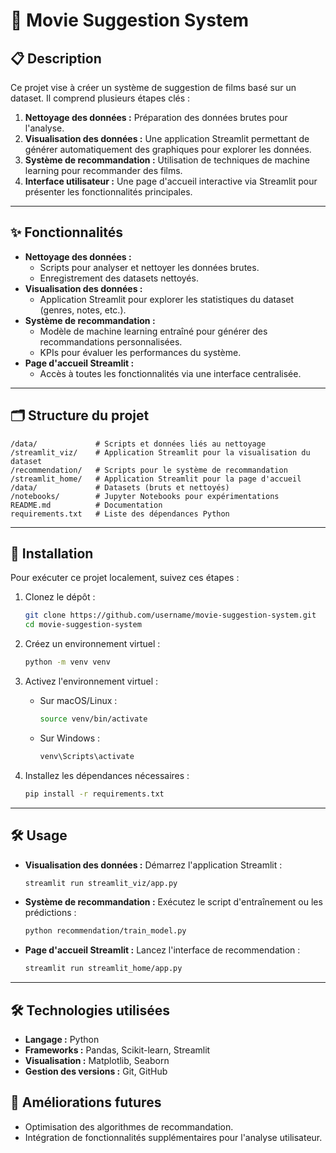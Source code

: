 # 🎥 Movie Suggestion System

## 📋 Description
Ce projet vise à créer un système de suggestion de films basé sur un dataset. Il comprend plusieurs étapes clés :
1. **Nettoyage des données :** Préparation des données brutes pour l'analyse.
2. **Visualisation des données :** Une application Streamlit permettant de générer automatiquement des graphiques pour explorer les données.
3. **Système de recommandation :** Utilisation de techniques de machine learning pour recommander des films.
4. **Interface utilisateur :** Une page d'accueil interactive via Streamlit pour présenter les fonctionnalités principales.

---

## ✨ Fonctionnalités
- **Nettoyage des données :**
  - Scripts pour analyser et nettoyer les données brutes.
  - Enregistrement des datasets nettoyés.
- **Visualisation des données :**
  - Application Streamlit pour explorer les statistiques du dataset (genres, notes, etc.).
- **Système de recommandation :**
  - Modèle de machine learning entraîné pour générer des recommandations personnalisées.
  - KPIs pour évaluer les performances du système.
- **Page d'accueil Streamlit :**
  - Accès à toutes les fonctionnalités via une interface centralisée.

---

## 🗂 Structure du projet
```plaintext
/data/             # Scripts et données liés au nettoyage
/streamlit_viz/    # Application Streamlit pour la visualisation du dataset
/recommendation/   # Scripts pour le système de recommandation
/streamlit_home/   # Application Streamlit pour la page d'accueil
/data/             # Datasets (bruts et nettoyés)
/notebooks/        # Jupyter Notebooks pour expérimentations
README.md          # Documentation
requirements.txt   # Liste des dépendances Python
```

---

## 🚀 Installation
Pour exécuter ce projet localement, suivez ces étapes :

1. Clonez le dépôt :
    ```bash
    git clone https://github.com/username/movie-suggestion-system.git
    cd movie-suggestion-system
    ```
2. Créez un environnement virtuel :
    ```bash
    python -m venv venv
    ```
3. Activez l'environnement virtuel :
    - Sur macOS/Linux :

        ```bash
        source venv/bin/activate
        ```
    - Sur Windows :
        ```bash
        venv\Scripts\activate
        ```
4. Installez les dépendances nécessaires :
    ```bash
    pip install -r requirements.txt
    ```
    
---

## 🛠 Usage
- **Visualisation des données :** Démarrez l'application Streamlit :
    ```bash
    streamlit run streamlit_viz/app.py
    ```
- **Système de recommandation :** Exécutez le script d'entraînement ou les prédictions :
    ```bash
    python recommendation/train_model.py
    ```
- **Page d'accueil Streamlit :** Lancez l'interface de recommendation :
    ```bash
    streamlit run streamlit_home/app.py
    ```
  
---

## 🛠 Technologies utilisées
- **Langage :** Python
- **Frameworks :** Pandas, Scikit-learn, Streamlit
- **Visualisation :** Matplotlib, Seaborn
- **Gestion des versions :** Git, GitHub

## 🚧 Améliorations futures
- Optimisation des algorithmes de recommandation.
- Intégration de fonctionnalités supplémentaires pour l'analyse utilisateur.
